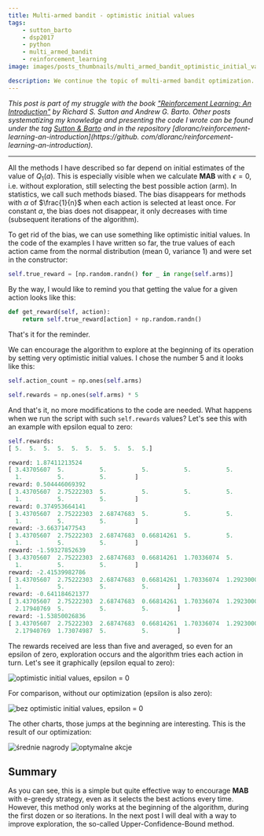 ```yaml
---
title: Multi-armed bandit - optimistic initial values
tags:
    - sutton_barto
    - dsp2017
    - python
    - multi_armed_bandit
    - reinforcement_learning
image: images/posts_thumbnails/multi_armed_bandit_optimistic_initial_values.png

description: We continue the topic of multi-armed bandit optimization. Another effective and very simple optimization.
---
```

*This post is part of my struggle with the book ["Reinforcement Learning: An Introduction"](http://incompleteideas.net/sutton/book/the-book-2nd.html) by Richard S. Sutton and Andrew G. Barto. Other posts systematizing my knowledge and presenting the code I wrote can be found under the tag [Sutton & Barto](/tags/sutton-and-barto) and in the repository [dloranc/reinforcement-learning-an-introduction](https://github. com/dloranc/reinforcement-learning-an-introduction).*

---

All the methods I have described so far depend on initial estimates of the value of $Q_1(a)$. This is especially visible when we calculate **MAB** with $\epsilon = 0$, i.e. without exploration, still selecting the best possible action (arm). In statistics, we call such methods biased. The bias disappears for methods with $\alpha$ of $\frac{1}{n}$ when each action is selected at least once. For constant $\alpha$, the bias does not disappear, it only decreases with time (subsequent iterations of the algorithm).

<!-- truncate -->

To get rid of the bias, we can use something like optimistic initial values. In the code of the examples I have written so far, the true values ​​of each action came from the normal distribution (mean 0, variance 1) and were set in the constructor:

```Python
self.true_reward = [np.random.randn() for _ in range(self.arms)]
```

By the way, I would like to remind you that getting the value for a given action looks like this:

```Python
def get_reward(self, action):
    return self.true_reward[action] + np.random.randn()
```

That's it for the reminder.

We can encourage the algorithm to explore at the beginning of its operation by setting very optimistic initial values. I chose the number 5 and it looks like this:

```Python
self.action_count = np.ones(self.arms)

self.rewards = np.ones(self.arms) * 5
```

And that's it, no more modifications to the code are needed. What happens when we run the script with such `self.rewards` values? Let's see this with an example with epsilon equal to zero:

```python
self.rewards:
[ 5.  5.  5.  5.  5.  5.  5.  5.  5.  5.]

reward: 1.87411213524
[ 3.43705607  5.          5.          5.          5.          5.          5.
  1.          5.          5.        ]
reward: 0.504446069392
[ 3.43705607  2.75222303  5.          5.          5.          5.          5.
  1.          5.          5.        ]
reward: 0.374953664141
[ 3.43705607  2.75222303  2.68747683  5.          5.          5.          5.
  1.          5.          5.        ]
reward: -3.66371477543
[ 3.43705607  2.75222303  2.68747683  0.66814261  5.          5.          5.
  1.          5.          5.        ]
reward: -1.59327852639
[ 3.43705607  2.75222303  2.68747683  0.66814261  1.70336074  5.          5.
  1.          5.          5.        ]
reward: -2.41539982786
[ 3.43705607  2.75222303  2.68747683  0.66814261  1.70336074  1.29230009
  1.          5.          5.          5.        ]
reward: -0.641184621377
[ 3.43705607  2.75222303  2.68747683  0.66814261  1.70336074  1.29230009
  2.17940769  5.          5.          5.        ]
reward: -1.53850026836
[ 3.43705607  2.75222303  2.68747683  0.66814261  1.70336074  1.29230009
  2.17940769  1.73074987  5.          5.        ]
```

The rewards received are less than five and averaged, so even for an epsilon of zero, exploration occurs and the algorithm tries each action in turn. Let's see it graphically (epsilon equal to zero):

![optimistic initial values, epsilon = 0](/images/posts/multi_armed_bandit_optimistic_initial_values/01_rewards.png)

For comparison, without our optimization (epsilon is also zero):

![bez optimistic initial values, epsilon = 0](/images/posts/multi_armed_bandit_optimistic_initial_values/02_rewards.png)

The other charts, those jumps at the beginning are interesting. This is the result of our optimization:

![średnie nagrody](/images/posts/multi_armed_bandit_optimistic_initial_values/04_average_reward.png)
![optymalne akcje](/images/posts/multi_armed_bandit_optimistic_initial_values/04_optimal_action.png)

## Summary

As you can see, this is a simple but quite effective way to encourage **MAB** with e-greedy strategy, even as it selects the best actions every time. However, this method only works at the beginning of the algorithm, during the first dozen or so iterations. In the next post I will deal with a way to improve exploration, the so-called Upper-Confidence-Bound method.
